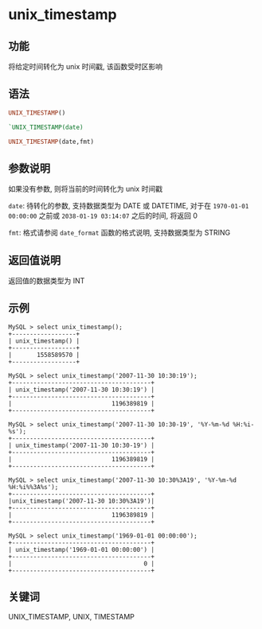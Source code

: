 # unix_timestamp

## 功能

将给定时间转化为 unix 时间戳, 该函数受时区影响

## 语法

```Haskell
UNIX_TIMESTAMP()
```

```Haskell
`UNIX_TIMESTAMP(date)
```

```Haskell
UNIX_TIMESTAMP(date,fmt)
```

## 参数说明

如果没有参数, 则将当前的时间转化为 unix 时间戳

`date`: 待转化的参数, 支持数据类型为 DATE 或 DATETIME, 对于在 `1970-01-01 00:00:00` 之前或 `2038-01-19 03:14:07` 之后的时间, 将返回 0

`fmt`: 格式请参阅 `date_format` 函数的格式说明, 支持数据类型为 STRING

## 返回值说明

返回值的数据类型为 INT

## 示例

```Plain Text
MySQL > select unix_timestamp();
+------------------+
| unix_timestamp() |
+------------------+
|       1558589570 |
+------------------+

MySQL > select unix_timestamp('2007-11-30 10:30:19');
+---------------------------------------+
| unix_timestamp('2007-11-30 10:30:19') |
+---------------------------------------+
|                            1196389819 |
+---------------------------------------+

MySQL > select unix_timestamp('2007-11-30 10:30-19', '%Y-%m-%d %H:%i-%s');
+---------------------------------------+
| unix_timestamp('2007-11-30 10:30-19') |
+---------------------------------------+
|                            1196389819 |
+---------------------------------------+

MySQL > select unix_timestamp('2007-11-30 10:30%3A19', '%Y-%m-%d %H:%i%%3A%s');
+---------------------------------------+
|unix_timestamp('2007-11-30 10:30%3A19')|
+---------------------------------------+
|                            1196389819 |
+---------------------------------------+

MySQL > select unix_timestamp('1969-01-01 00:00:00');
+---------------------------------------+
| unix_timestamp('1969-01-01 00:00:00') |
+---------------------------------------+
|                                     0 |
+---------------------------------------+
```

## 关键词

UNIX_TIMESTAMP, UNIX, TIMESTAMP
